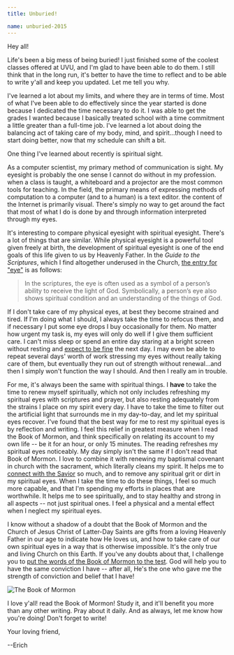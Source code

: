 ```yaml
---
title: Unburied!

name: unburied-2015
---
```


Hey all!

Life's been a big mess of being buried! I just finished some of the coolest classes offered at UVU, and I'm glad to have been able to do them. I still think that in the long run, it's better to have the time to reflect and to be able to write y'all and keep you updated. Let me tell you why.

I've learned a lot about my limits, and where they are in terms of time. Most of what I've been able to do effectively since the year started is done because I dedicated the time necessary to do it. I was able to get the grades I wanted because I basically treated school with a time commitment a little greater than a full-time job. I've learned a lot about doing the balancing act of taking care of my body, mind, and spirit...though I need to start doing better, now that my schedule can shift a bit. 

One thing I've learned about recently is spiritual sight.

As a computer scientist, my primary method of communication is sight. My eyesight is probably the one sense I cannot do without in my profession. when a class is taught, a whiteboard and a projector are the most common tools for teaching. In the field, the primary means of expressing methods of computation to a computer (and to a human) is a text editor. the content of the Internet is primarily visual. There's simply no way to get around the fact that most of what I do is done by and through information interpreted through my eyes.

It's interesting to compare physical eyesight with spiritual eyesight. There's a lot of things that are similar. While physical eyesight is a powerful tool given freely at birth, the development of spiritual eyesight is one of the end goals of this life given to us by Heavenly Father. In the *Guide to the Scriptures*, which I find altogether underused in the Church, [the entry for "eye"](https://www.lds.org/scriptures/gs/eye-eyes?lang=eng&letter=o) is as follows:

> In the scriptures, the eye is often used as a symbol of a person’s ability to receive the light of God. Symbolically, a person’s eye also shows spiritual condition and an understanding of the things of God.

If I don't take care of my physical eyes, at best they become strained and tired. If I'm doing what I should, I always take the time to refocus them, and if necessary I put some eye drops I buy occasionally for them. No matter how urgent my task is, my eyes will only do well if I give them sufficient care. I can't miss sleep or spend an entire day staring at a bright screen without resting and [expect to be fine](https://www.lds.org/scriptures/bofm/mosiah/4.27?lang=eng#26) the next day. I may even be able to repeat several days' worth of work stressing my eyes without really taking care of them, but eventually they run out of strength without renewal...and then I simply won't function the way I should. And then I really am in trouble.

For me, it's always been the same with spiritual things. I **have** to take the time to renew myself spiritually, which not only includes refreshing my spiritual eyes with scriptures and prayer, but also resting adequately from the strains I place on my spirit every day. I have to take the time to filter out the artificial light that surrounds me in my day-to-day, and let my spiritual eyes recover. I've found that the best way for me to rest my spiritual eyes is by reflection and writing. I feel this relief in greatest measure when I read the Book of Mormon, and think specifically on relating its account to my own life -- be it for an hour, or only 15 minutes. The reading refreshes my spiritual eyes noticeably. My day simply isn't the same if I don't read that Book of Mormon. I love to combine it with renewing my baptismal covenant in church with the sacrament, which literally cleans my spirit. It helps me to [connect with the Savior](https://www.lds.org/scriptures/dc-testament/dc/88.67-68?lang=eng#66) so much, and to remove any spiritual grit or dirt in my spiritual eyes. When I take the time to do these things, I feel so much more capable, and that I'm spending my efforts in places that are worthwhile. It helps me to see spiritually, and to stay healthy and strong in all aspects -- not just spiritual ones. I feel a physical and a mental effect when I neglect my spiritual eyes.

I know without a shadow of a doubt that the Book of Mormon and the Church of Jesus Christ of Latter-Day Saints are gifts from a loving Heavenly Father in our age to indicate how He loves us, and how to take care of our own spiritual eyes in a way that is otherwise impossible. It's the only true and living Church on this Earth. If you've any doubts about that, I challenge you to [put the words of the Book of Mormon to the test](https://www.lds.org/scriptures/bofm?lang=eng). God will help you to have the same conviction I have -- after all, He's the one who gave me the strength of conviction and belief that I have!

![The Book of Mormon](https://www.lds.org/bc/content/church/news/book-of-mormon-reaches-150-million-copies/images/BoM-299.jpg)

I love y'all! read the Book of Mormon! Study it, and it'll benefit you more than any other writing. Pray about it daily. And as always, let me know how you're doing! Don't forget to write!

Your loving friend,

--Erich

